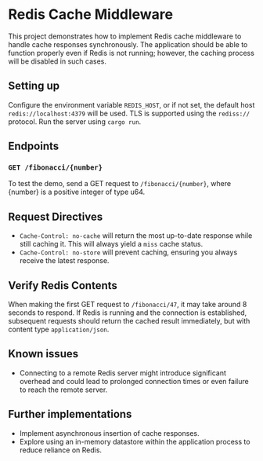 # Redis Cache Middleware

This project demonstrates how to implement Redis cache middleware to handle cache responses synchronously.
The application should be able to function properly even if Redis is not running; however, the caching process will be disabled in such cases.


## Setting up
Configure the environment variable `REDIS_HOST`, or if not set, the default host `redis://localhost:4379` will be used. TLS is supported using the `rediss://` protocol.
Run the server using `cargo run`.

## Endpoints

### `GET /fibonacci/{number}`

To test the demo, send a GET request to `/fibonacci/{number}`, where {number} is a positive integer of type u64.

## Request Directives

- `Cache-Control: no-cache` will return the most up-to-date response while still caching it. This will always yield a `miss` cache status.
- `Cache-Control: no-store` will prevent caching, ensuring you always receive the latest response.

## Verify Redis Contents

When making the first GET request to `/fibonacci/47`, it may take around 8 seconds to respond.
If Redis is running and the connection is established, subsequent requests should return the cached result immediately, but with content type `application/json`.

## Known issues

- Connecting to a remote Redis server might introduce significant overhead and could lead to prolonged connection times or even failure to reach the remote server.

## Further implementations

- Implement asynchronous insertion of cache responses.
- Explore using an in-memory datastore within the application process to reduce reliance on Redis.
